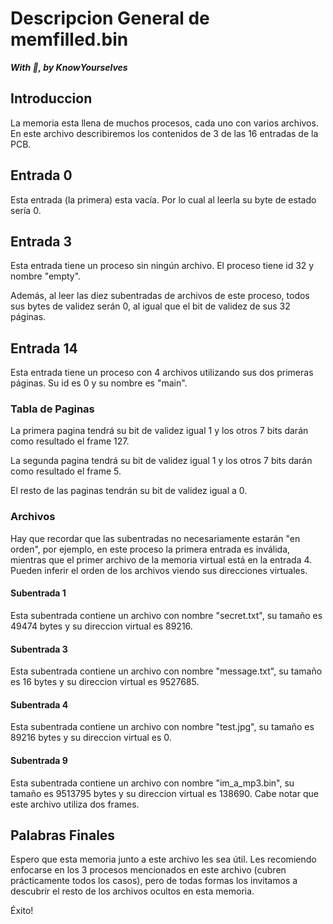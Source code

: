 # Descripcion General de memfilled.bin

**_With 💜, by KnowYourselves_**

## Introduccion

La memoria esta llena de muchos procesos, cada uno con varios archivos. En este archivo describiremos los contenidos de 3 de las 16 entradas de la PCB.

## Entrada 0

Esta entrada (la primera) esta vacía. Por lo cual al leerla su byte de estado sería 0.

## Entrada 3

Esta entrada tiene un proceso sin ningún archivo. El proceso tiene id 32 y nombre "empty".

Además, al leer las diez subentradas de archivos de este proceso, todos sus bytes de validez serán 0, al igual que el bit de validez de sus 32 páginas.

## Entrada 14

Esta entrada tiene un proceso con 4 archivos utilizando sus dos primeras páginas. Su id es 0 y su nombre es "main".

### Tabla de Paginas

La primera pagina tendrá su bit de validez igual 1 y los otros 7 bits darán como resultado el frame 127.

La segunda pagina tendrá su bit de validez igual 1 y los otros 7 bits darán como resultado el frame 5.

El resto de las paginas tendrán su bit de validez igual a 0.

### Archivos

Hay que recordar que las subentradas no necesariamente estarán "en orden", por ejemplo, en este proceso la primera entrada es inválida, mientras que el primer archivo de la memoria virtual está en la entrada 4. Pueden inferir el orden de los archivos viendo sus direcciones virtuales.

#### Subentrada 1

Esta subentrada contiene un archivo con nombre "secret.txt", su tamaño es 49474 bytes y su direccion virtual es 89216.

#### Subentrada 3

Esta subentrada contiene un archivo con nombre "message.txt", su tamaño es 16 bytes y su direccion virtual es 9527685.

#### Subentrada 4

Esta subentrada contiene un archivo con nombre "test.jpg", su tamaño es 89216 bytes y su direccion virtual es 0.

#### Subentrada 9

Esta subentrada contiene un archivo con nombre "im_a_mp3.bin", su tamaño es 9513795 bytes y su direccion virtual es 138690. Cabe notar que este archivo utiliza dos frames.

## Palabras Finales

Espero que esta memoria junto a este archivo les sea útil. Les recomiendo enfocarse en los 3 procesos mencionados en este archivo (cubren prácticamente todos los casos), pero de todas formas los invitamos a descubrir el resto de los archivos ocultos en esta memoria.

Éxito!
